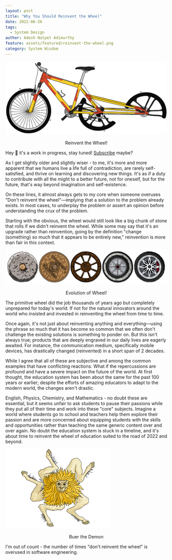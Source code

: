 ```yaml
---
layout: post
title: "Why You Should Reinvent the Wheel"
date: 2022-06-26
tags:
  - System Design
author: Adesh Nalpet Adimurthy
feature: assets/featured/reinvent-the-wheel.png
category: System Wisdom
---
```


<img class="center-image" src="./assets/featured/reinvent-the-wheel.png" /> 
<p style="text-align: center;">Reinvent the Wheel! </p>

Hey 👋 it's a work in progress, stay tuned! [Subscribe](https://pyblog.medium.com/subscribe) maybe?

As I get slightly older and slightly wiser - to me, it's more and more apparent that we humans live a life full of contradiction, are rarely self-satisfied, and thrive on learning and discovering new things. It's as if a duty to contribute with all the might to a better future, not for oneself, but for the future, that's way beyond imagination and self-existence.

On these lines, it almost always gets to my core when someone overuses "Don't reinvent the wheel"—implying that a solution to the problem already exists. In most cases, to underplay the problem or assert an opinion before understanding the crux of the problem.

Starting with the obvious, the wheel would still look like a big chunk of stone that rolls if we didn't reinvent the wheel. While some may say that it's an upgrade rather than reinvention, going by the definition "change (something) so much that it appears to be entirely new," reinvention is more than fair in this context.

<img src="./assets/posts/wheel-evolution.png" /> 
<p style="text-align: center;">Evolution of Wheel! </p>

The primitive wheel did the job thousands of years ago but completely unprepared for today's world. If not for the natural innovators around the world who insisted and invested in reinventing the wheel from time to time.

Once again, it's not just about reinventing anything and everything—using the phrase so much that it has become so common that we often don't challenge the existing solutions is something to ponder on. But this isn't always true; products that are deeply engraved in our daily lives are eagerly awaited. For instance, the communication medium, specifically mobile devices, has drastically changed (reinvented) in a short span of 2 decades.

While I agree that all of these are subjective and among the common examples that have conflicting reactions. What if the repercussions are profound and have a severe impact on the future of the world. At first thought, the education system has been about the same for the past 100 years or earlier; despite the efforts of amazing educators to adapt to the modern world, the changes aren't drastic.

English, Physics, Chemistry, and Mathematics - no doubt these are essential, but it seems unfair to ask students to pause their passions while they put all of their time and work into these "core" subjects. 
Imagine a world where students go to school and teachers help them explore their passion and are more concerned about equipping students with the skills and opportunities rather than teaching the same generic content over and over again. No doubt the education system is stuck in a timeline, and it's about time to reinvent the wheel of education suited to the road of 2022 and beyond.

<img class="center-image" style="width: 65%" src="./assets/posts/wheel-animal.png" /> 
<p style="text-align: center;">Buer the Demon </p>

I'm out of count - the number of times "don't reinvent the wheel" is overused in software engineering.